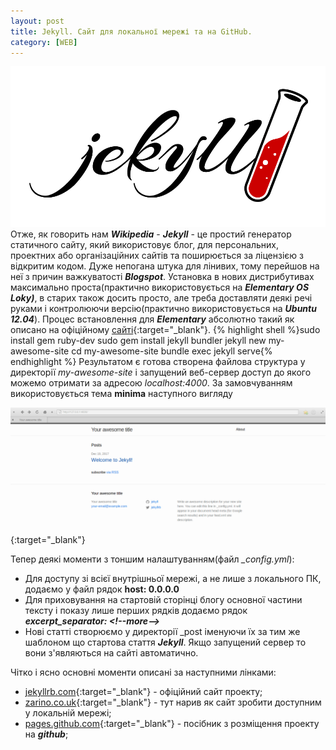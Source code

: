 ```yaml
---
layout: post
title: Jekyll. Сайт для локальної мережі та на GitHub.
category: [WEB]
---
```

![jekyll logo](/media/jekyll.png?style=head)  
Отже, як говорить нам ***Wikipedia*** - ***Jekyll*** - це простий генератор статичного сайту, який використовує блог, для персональних, проектних або організаційних сайтів та поширюється за ліцензією з відкритим кодом.<!--more--> Дуже непогана штука для лінивих, тому перейшов на неї з причин важкуватості ***Blogspot***.
Установка в нових дистрибутивах максимально проста(практично використовується на ***Elementary OS Loky)***, в старих також досить просто, але треба доставляти деякі речі руками і контролюючи версію(практично використовується на ***Ubuntu 12.04***). Процес встановлення для ***Elementary*** абсолютно такий як описано на офіційному  [сайті](https://jekyllrb.com/ "Jekyll"){:target="_blank"}.
    {% highlight shell %}sudo install gem ruby-dev
sudo gem install jekyll bundler
jekyll new my-awesome-site
cd my-awesome-site
bundle exec jekyll serve{% endhighlight %}
Результатом є готова створена файлова структура у директорії *my-awesome-site* і запущений веб-сервер доступ до якого можемо отримати за адресою *localhost:4000*. За замовчуванням використовується тема **minima** наступного вигляду

[![jekyll-site](/media/jekyll-site.png?style=blog "jekyll-site")](/media/jekyll-site.png "jekyll-site"){:target="_blank"}

Тепер деякі моменти з тоншим налаштуванням(файл *_config.yml*):
- Для доступу зі всієї внутрішньої мережі, а не лише з локального ПК, додаємо у файл рядок **host: 0.0.0.0**
- Для приховування на стартовій сторінці блогу основної частини тексту і показу лише перших рядків додаємо рядок ***excerpt_separator: &lt;!--more--&gt;***
- Нові статті створюємо у директорії _post іменуючи їх за тим же шаблоном що стартова стаття ***Jekyll***. Якщо запущений сервер то вони з'являються на сайті автоматично.

Чітко і ясно основні моменти описані за наступними лінками:
- [jekyllrb.com](https://jekyllrb.com/ "jekyllrb.com"){:target="_blank"} - офіційний сайт проекту;
- [zarino.co.uk](https://zarino.co.uk/post/jekyll-local-network/ "zarino.co.uk"){:target="_blank"} - тут нарив як сайт зробити доступним у локальній мережі;
- [pages.github.com](https://pages.github.com/ "pages.github.com"){:target="_blank"} - посібник з розміщення проекту на ***github***;
